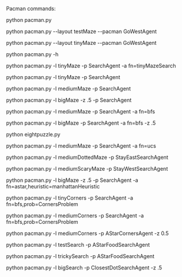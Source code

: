 Pacman commands:

python pacman.py

python pacman.py --layout testMaze --pacman GoWestAgent

python pacman.py --layout tinyMaze --pacman GoWestAgent

python pacman.py -h

python pacman.py -l tinyMaze -p SearchAgent -a fn=tinyMazeSearch

python pacman.py -l tinyMaze -p SearchAgent

python pacman.py -l mediumMaze -p SearchAgent

python pacman.py -l bigMaze -z .5 -p SearchAgent

python pacman.py -l mediumMaze -p SearchAgent -a fn=bfs

python pacman.py -l bigMaze -p SearchAgent -a fn=bfs -z .5

python eightpuzzle.py

python pacman.py -l mediumMaze -p SearchAgent -a fn=ucs

python pacman.py -l mediumDottedMaze -p StayEastSearchAgent

python pacman.py -l mediumScaryMaze -p StayWestSearchAgent

python pacman.py -l bigMaze -z .5 -p SearchAgent -a fn=astar,heuristic=manhattanHeuristic 

python pacman.py -l tinyCorners -p SearchAgent -a fn=bfs,prob=CornersProblem

python pacman.py -l mediumCorners -p SearchAgent -a fn=bfs,prob=CornersProblem

python pacman.py -l mediumCorners -p AStarCornersAgent -z 0.5

python pacman.py -l testSearch -p AStarFoodSearchAgent

python pacman.py -l trickySearch -p AStarFoodSearchAgent

python pacman.py -l bigSearch -p ClosestDotSearchAgent -z .5 